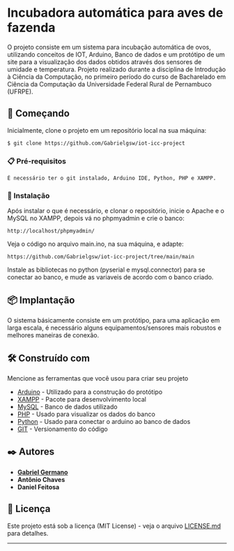 # Incubadora automática para aves de fazenda

O projeto consiste em um sistema para incubação automática de ovos, utilizando conceitos de IOT, Arduino, Banco de dados e um protótipo de um site para a visualização dos dados obtidos através dos sensores de umidade e temperatura.
Projeto realizado durante a disciplina de Introdução à Ciência da Computação, no primeiro período do curso de Bacharelado em Ciência da Computação da Universidade Federal Rural de Pernambuco (UFRPE).


## 🚀 Começando

Inicialmente, clone o projeto em um repositório local na sua máquina:
```
$ git clone https://github.com/Gabrielgsw/iot-icc-project
```


### 📋 Pré-requisitos

```
É necessário ter o git instalado, Arduino IDE, Python, PHP e XAMPP.
```

### 🔧 Instalação

Após instalar o que é necessário, e clonar o repositório, inicie o Apache e o MySQL no XAMPP, depois vá no phpmyadmin e crie o banco:

```
http://localhost/phpmyadmin/
```

Veja o código no arquivo main.ino, na sua máquina, e adapte:

```
https://github.com/Gabrielgsw/iot-icc-project/tree/main/main
```
Instale as bibliotecas no python (pyserial e mysql.connector) para se conectar ao banco, e mude as variaveis de acordo com o banco criado.

## 📦 Implantação

O sistema básicamente consiste em um protótipo, para uma aplicação em larga escala, é necessário alguns equipamentos/sensores mais robustos e melhores maneiras de conexão.

## 🛠️ Construído com

Mencione as ferramentas que você usou para criar seu projeto

* [Arduino](https://www.arduino.cc/) - Utilizado para a construção do protótipo
* [XAMPP](https://www.apachefriends.org/pt_br/index.html) - Pacote para desenvolvimento local
* [MySQL](https://www.mysql.com/) - Banco de dados utilizado
* [PHP](https://www.php.net/) - Usado para visualizar os dados do banco
* [Python](https://www.python.org/) - Usado para conectar o arduino ao banco de dados
* [GIT](https://git-scm.com/) - Versionamento do código

## ✒️ Autores

* **[Gabriel Germano](https://github.com/Gabrielgsw)** 
* **Antônio Chaves** 
* **Daniel Feitosa**  

## 📄 Licença

Este projeto está sob a licença (MIT License) - veja o arquivo [LICENSE.md](https://github.com/Gabrielgsw/iot-icc-project/blob/main/LICENSE.md) para detalhes.




---

